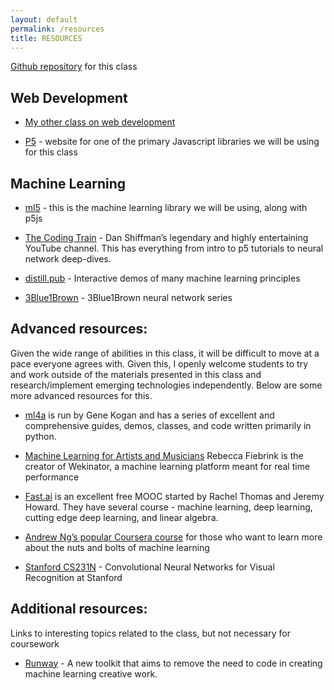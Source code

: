 ```yaml
---
layout: default
permalink: /resources
title: RESOURCES
---
```


[Github repository](https://github.com/channelstudio/spring2019machinelearning-code/) for this class

## Web Development

* [My other class on web development](http://courses.channel.studio/fall2018webdesignbasics)

* [P5](http://p5js.org) - website for one of the primary Javascript libraries we will be using for this class

## Machine Learning
* [ml5](https://ml5js.org/) - this is the machine learning library we will be using, along with p5js

* [The Coding Train](https://thecodingtrain.com/) - Dan Shiffman’s legendary and highly entertaining YouTube channel. This has everything from intro to p5 tutorials to neural network deep-dives.

* [distill.pub](https://distill.pub) - Interactive demos of many machine learning principles

* [3Blue1Brown](https://youtu.be/aircAruvnKk) - 3Blue1Brown neural network series

## Advanced resources:
Given the wide range of abilities in this class, it will be difficult to move at a pace everyone agrees with. Given this, I openly welcome students to try and work outside of the materials presented in this class and research/implement emerging technologies independently. Below are some more advanced resources for this.

* [ml4a](https://ml4a.github.io/) is run by Gene Kogan and has a series of excellent and comprehensive guides, demos, classes, and code written primarily in python.

* [Machine Learning for Artists and Musicians](https://www.kadenze.com/courses/machine-learning-for-musicians-and-artists-v) Rebecca Fiebrink is the creator of Wekinator, a machine learning platform meant for real time performance

* [Fast.ai](https://www.fast.ai/ ) is an excellent free MOOC started by Rachel Thomas and Jeremy Howard. They have several course - machine learning, deep learning, cutting edge deep learning, and linear algebra.

* [Andrew Ng’s popular Coursera course](https://www.coursera.org/learn/machine-learning) for those who want to learn more about the nuts and bolts of machine learning

* [Stanford CS231N](http://cs231n.stanford.edu/) - Convolutional Neural Networks for Visual Recognition at Stanford

## Additional resources:
Links to interesting topics related to the class, but not necessary for coursework

* [Runway](https://runwayapp.ai/) - A new toolkit that aims to remove the need to code in creating machine learning creative work.